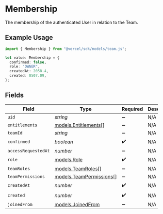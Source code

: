 # Membership

The membership of the authenticated User in relation to the Team.

## Example Usage

```typescript
import { Membership } from "@vercel/sdk/models/team.js";

let value: Membership = {
  confirmed: false,
  role: "OWNER",
  createdAt: 2058.4,
  created: 8507.09,
};
```

## Fields

| Field                                                    | Type                                                     | Required                                                 | Description                                              |
| -------------------------------------------------------- | -------------------------------------------------------- | -------------------------------------------------------- | -------------------------------------------------------- |
| `uid`                                                    | *string*                                                 | :heavy_minus_sign:                                       | N/A                                                      |
| `entitlements`                                           | [models.Entitlements](../models/entitlements.md)[]       | :heavy_minus_sign:                                       | N/A                                                      |
| `teamId`                                                 | *string*                                                 | :heavy_minus_sign:                                       | N/A                                                      |
| `confirmed`                                              | *boolean*                                                | :heavy_check_mark:                                       | N/A                                                      |
| `accessRequestedAt`                                      | *number*                                                 | :heavy_minus_sign:                                       | N/A                                                      |
| `role`                                                   | [models.Role](../models/role.md)                         | :heavy_check_mark:                                       | N/A                                                      |
| `teamRoles`                                              | [models.TeamRoles](../models/teamroles.md)[]             | :heavy_minus_sign:                                       | N/A                                                      |
| `teamPermissions`                                        | [models.TeamPermissions](../models/teampermissions.md)[] | :heavy_minus_sign:                                       | N/A                                                      |
| `createdAt`                                              | *number*                                                 | :heavy_check_mark:                                       | N/A                                                      |
| `created`                                                | *number*                                                 | :heavy_check_mark:                                       | N/A                                                      |
| `joinedFrom`                                             | [models.JoinedFrom](../models/joinedfrom.md)             | :heavy_minus_sign:                                       | N/A                                                      |